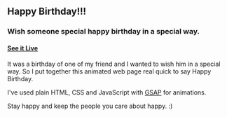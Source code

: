 ## Happy Birthday!!!

### Wish someone special happy birthday in a special way.

#### [See it Live](http://rushiranpise.github.io/happy-birthday/)

It was a birthday of one of my friend and I wanted to wish him in a special way. So I put together this animated web page real quick to say Happy Birthday.

I've used plain HTML, CSS and JavaScript with [GSAP](https://greensock.com/gsap) for animations.

Stay happy and keep the people you care about happy. :)
